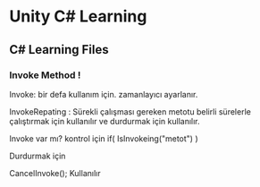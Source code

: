 # Unity C# Learning
## C# Learning Files


### Invoke Method !
Invoke: bir defa kullanım için. zamanlayıcı ayarlanır.

InvokeRepating : Sürekli çalışması gereken metotu belirli sürelerle çalıştırmak için kullanılır ve durdurmak için kullanılır.

Invoke var mı? kontrol için if( IsInvokeing("metot") )

Durdurmak için

CancelInvoke(); Kullanılır
